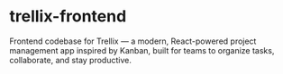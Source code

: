 # trellix-frontend

Frontend codebase for Trellix — a modern, React-powered project management app inspired by Kanban, built for teams to organize tasks, collaborate, and stay productive.
